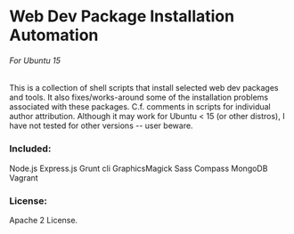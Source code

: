 # Web Dev Package Installation Automation
###### For Ubuntu 15

This is a collection of shell scripts that install selected web dev packages and tools. It also fixes/works-around some of the installation problems associated with these packages. C.f. comments in scripts for individual author attribution.
Although it may work for Ubuntu < 15 (or other distros), I have not tested for other versions -- user beware.

### Included:
Node.js
Express.js
Grunt cli
GraphicsMagick
Sass
Compass
MongoDB
Vagrant


### License:
Apache 2 License.
